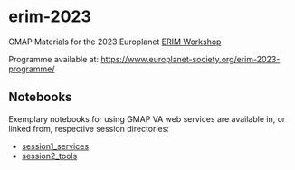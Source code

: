 # erim-2023

GMAP Materials for the 2023 Europlanet [ERIM Workshop](https://www.europlanet-society.org/erim2023/)

Programme available at: https://www.europlanet-society.org/erim-2023-programme/

## Notebooks

Exemplary notebooks for using GMAP VA web services are available in, or linked from, respective session directories:
* [session1_services](./session1_services/)
* [session2_tools](./session2_tools/)
